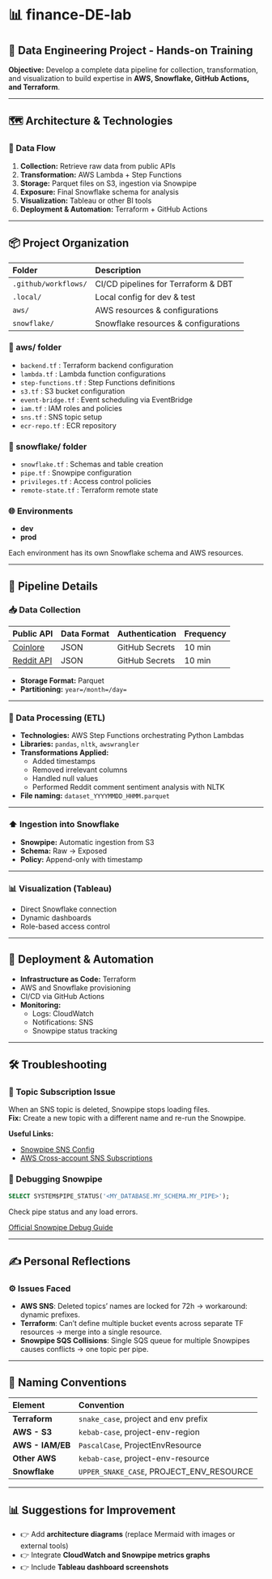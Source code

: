 
# 📊 finance-DE-lab

## 🎯 Data Engineering Project - Hands-on Training  

**Objective:** Develop a complete data pipeline for collection, transformation, and visualization to build expertise in **AWS, Snowflake, GitHub Actions, and Terraform**.

---

## 🗺️ Architecture & Technologies  

### 📡 Data Flow  

1. **Collection:** Retrieve raw data from public APIs  
2. **Transformation:** AWS Lambda + Step Functions  
3. **Storage:** Parquet files on S3, ingestion via Snowpipe  
4. **Exposure:** Final Snowflake schema for analysis  
5. **Visualization:** Tableau or other BI tools  
6. **Deployment & Automation:** Terraform + GitHub Actions  

---

## 📦 Project Organization  

| Folder                  | Description                                      |
|:------------------------|:-------------------------------------------------|
| `.github/workflows/`     | CI/CD pipelines for Terraform & DBT             |
| `.local/`                | Local config for dev & test                     |
| `aws/`                   | AWS resources & configurations                  |
| `snowflake/`             | Snowflake resources & configurations             |

### 📁 aws/ folder  

- `backend.tf` : Terraform backend configuration  
- `lambda.tf` : Lambda function configurations  
- `step-functions.tf` : Step Functions definitions  
- `s3.tf` : S3 bucket configuration  
- `event-bridge.tf` : Event scheduling via EventBridge  
- `iam.tf` : IAM roles and policies  
- `sns.tf` : SNS topic setup  
- `ecr-repo.tf` : ECR repository  

### 📁 snowflake/ folder  

- `snowflake.tf` : Schemas and table creation  
- `pipe.tf` : Snowpipe configuration  
- `privileges.tf` : Access control policies  
- `remote-state.tf` : Terraform remote state  

### 🌐 Environments  

- **dev**  
- **prod**  

Each environment has its own Snowflake schema and AWS resources.

---

## 🔄 Pipeline Details  

### 📥 Data Collection  

| Public API              | Data Format | Authentication | Frequency |
|:------------------------|:------------|:----------------|:------------|
| [Coinlore](https://www.coinlore.com/cryptocurrency-data-api) | JSON | GitHub Secrets | 10 min |
| [Reddit API](https://www.reddit.com/dev/api/) | JSON | GitHub Secrets | 10 min |

- **Storage Format:** Parquet  
- **Partitioning:** `year=/month=/day=`  

---

### 🧹 Data Processing (ETL)

- **Technologies:** AWS Step Functions orchestrating Python Lambdas
- **Libraries:** `pandas`, `nltk`, `awswrangler`
- **Transformations Applied:**
  - Added timestamps
  - Removed irrelevant columns
  - Handled null values
  - Performed Reddit comment sentiment analysis with NLTK
- **File naming:** `dataset_YYYYMMDD_HHMM.parquet`

---

### ⬆️ Ingestion into Snowflake  

- **Snowpipe:** Automatic ingestion from S3  
- **Schema:** Raw → Exposed  
- **Policy:** Append-only with timestamp  

---

### 📊 Visualization (Tableau)

- Direct Snowflake connection  
- Dynamic dashboards  
- Role-based access control  

---

## 🚀 Deployment & Automation  

- **Infrastructure as Code:** Terraform  
- AWS and Snowflake provisioning  
- CI/CD via GitHub Actions  
- **Monitoring:**
  - Logs: CloudWatch
  - Notifications: SNS
  - Snowpipe status tracking  

---

## 🛠️ Troubleshooting  

### 📌 Topic Subscription Issue  

When an SNS topic is deleted, Snowpipe stops loading files.  
**Fix:** Create a new topic with a different name and re-run the Snowpipe.

**Useful Links:**

- [Snowpipe SNS Config](https://docs.snowflake.com/en/user-guide/data-load-snowpipe-ts)
- [AWS Cross-account SNS Subscriptions](https://repost.aws/knowledge-center/sns-cross-account-subscription)

### 📌 Debugging Snowpipe  

```sql
SELECT SYSTEM$PIPE_STATUS('<MY_DATABASE.MY_SCHEMA.MY_PIPE>');
```

Check pipe status and any load errors.

[Official Snowpipe Debug Guide](https://docs.snowflake.com/fr/user-guide/data-load-snowpipe-ts#step-1-check-the-pipe-status)

---

## ✍️ Personal Reflections  

### ⚙️ Issues Faced  

- **AWS SNS**: Deleted topics’ names are locked for 72h → workaround: dynamic prefixes.
- **Terraform**: Can’t define multiple bucket events across separate TF resources → merge into a single resource.
- **Snowpipe SQS Collisions**: Single SQS queue for multiple Snowpipes causes conflicts → one topic per pipe.

---

## 📖 Naming Conventions  

| Element            | Convention                                 |
|:------------------|:-------------------------------------------|
| **Terraform**       | `snake_case`, project and env prefix       |
| **AWS - S3**        | `kebab-case`, project-env-region           |
| **AWS - IAM/EB**    | `PascalCase`, ProjectEnvResource           |
| **Other AWS**       | `kebab-case`, project-env-resource         |
| **Snowflake**       | `UPPER_SNAKE_CASE`, PROJECT_ENV_RESOURCE   |

---

## 📊 Suggestions for Improvement  

- 👉 Add **architecture diagrams** (replace Mermaid with images or external tools)
- 👉 Integrate **CloudWatch and Snowpipe metrics graphs**
- 👉 Include **Tableau dashboard screenshots**
